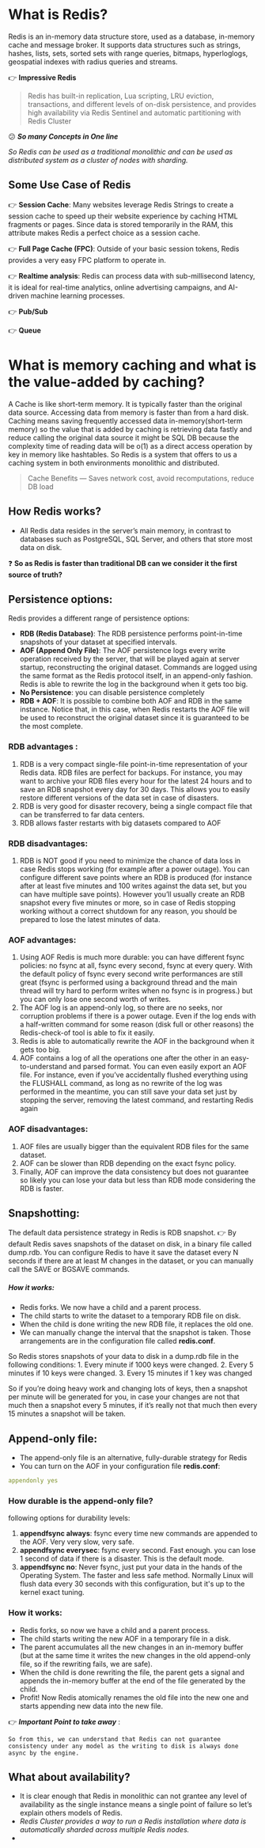 # What is Redis?
Redis is an in-memory data structure store, used as a database, in-memory cache and message broker. 
It supports data structures such as strings, hashes, lists, sets, sorted sets with range queries, bitmaps, hyperloglogs, geospatial indexes with radius queries and streams.

👉 **Impressive Redis**
>Redis has built-in replication, Lua scripting, LRU eviction, transactions, and different levels of on-disk persistence, and provides high availability via Redis Sentinel and automatic partitioning with Redis Cluster

😕 ***So many Concepts in One line***

*So Redis can be used as a traditional monolithic and can be used as distributed system as a cluster of nodes with sharding.*

## Some Use Case of Redis

👉 **Session Cache**: 
Many websites leverage Redis Strings to create a session cache to speed up their website experience by caching HTML fragments or pages. Since data is stored temporarily in the RAM, this attribute makes Redis a perfect choice as a session cache. 

👉 **Full Page Cache (FPC)**: 
Outside of your basic session tokens, Redis provides a very easy FPC platform to operate in.

👉 **Realtime analysis**:
Redis can process data with sub-millisecond latency, it is ideal for real-time analytics, online advertising campaigns, and AI-driven machine learning processes.

👉 **Pub/Sub**

👉 **Queue**

# What is memory caching and what is the value-added by caching?

A Cache is like short-term memory. It is typically faster than the original data source. Accessing data from memory is faster than from a hard disk. Caching means saving frequently accessed data in-memory(short-term memory) so the value that is added by caching is retrieving data fastly and reduce calling the original data source it might be SQL DB because the complexity time of reading data will be o(1) as a direct access operation by key in memory like hashtables.
So Redis is a system that offers to us a caching system in both environments monolithic and distributed.

>Cache Benefits — Saves network cost, avoid recomputations, reduce DB load

## How Redis works?

- All Redis data resides in the server’s main memory, in contrast to databases such as PostgreSQL, SQL Server, and others that store most data on disk.

❓ **So as Redis is faster than traditional DB can we consider it the first source of truth?**

## Persistence options:

Redis provides a different range of persistence options:

- **RDB (Redis Database)**: The RDB persistence performs point-in-time snapshots of your dataset at specified intervals.
- **AOF (Append Only File)**: The AOF persistence logs every write operation received by the server, that will be played again at server startup, reconstructing the original dataset. Commands are logged using the same format as the Redis protocol itself, in an append-only fashion. Redis is able to rewrite the log in the background when it gets too big.
- **No Persistence**:  you can disable persistence completely
- **RDB + AOF**: It is possible to combine both AOF and RDB in the same instance. Notice that, in this case, when Redis restarts the AOF file will be used to reconstruct the original dataset since it is guaranteed to be the most complete.

### RDB advantages :
1. RDB is a very compact single-file point-in-time representation of your Redis data. RDB files are perfect for backups. For instance, you may want to archive your RDB files every hour for the latest 24 hours and to save an RDB snapshot every day for 30 days. This allows you to easily restore different versions of the data set in case of disasters.
2. RDB is very good for disaster recovery, being a single compact file that can be transferred to far data centers.
3. RDB allows faster restarts with big datasets compared to AOF

### RDB disadvantages:
1. RDB is NOT good if you need to minimize the chance of data loss in case Redis stops working (for example after a power outage). You can configure different save points where an RDB is produced (for instance after at least five minutes and 100 writes against the data set, but you can have multiple save points). However you’ll usually create an RDB snapshot every five minutes or more, so in case of Redis stopping working without a correct shutdown for any reason, you should be prepared to lose the latest minutes of data.

### AOF advantages:
1. Using AOF Redis is much more durable: you can have different fsync policies: no fsync at all, fsync every second, fsync at every query. With the default policy of fsync every second write performances are still great (fsync is performed using a background thread and the main thread will try hard to perform writes when no fsync is in progress.) but you can only lose one second worth of writes.
2. The AOF log is an append-only log, so there are no seeks, nor corruption problems if there is a power outage. Even if the log ends with a half-written command for some reason (disk full or other reasons) the Redis-check-of tool is able to fix it easily.
3. Redis is able to automatically rewrite the AOF in the background when it gets too big.
4. AOF contains a log of all the operations one after the other in an easy-to-understand and parsed format. You can even easily export an AOF file. For instance, even if you’ve accidentally flushed everything using the FLUSHALL command, as long as no rewrite of the log was performed in the meantime, you can still save your data set just by stopping the server, removing the latest command, and restarting Redis again

### AOF disadvantages:
1. AOF files are usually bigger than the equivalent RDB files for the same dataset.
2. AOF can be slower than RDB depending on the exact fsync policy.
3. Finally, AOF can improve the data consistency but does not guarantee so likely you can lose your data but less than RDB mode considering the RDB is faster.

## Snapshotting:
The default data persistence strategy in Redis is RDB snapshot.
👉 By default Redis saves snapshots of the dataset on disk, in a binary file called dump.rdb. You can configure Redis to have it save the dataset every N seconds if there are at least M changes in the dataset, or you can manually call the SAVE or BGSAVE commands.

##### How it works:
- Redis forks. We now have a child and a parent process.
- The child starts to write the dataset to a temporary RDB file on disk.
- When the child is done writing the new RDB file, it replaces the old one.
- We can manually change the interval that the snapshot is taken. Those arrangements are in the configuration file called **redis.conf**.

So Redis stores snapshots of your data to disk in a dump.rdb file in the following conditions:
        1. Every minute if 1000 keys were changed.
        2. Every 5 minutes if 10 keys were changed.
        3. Every 15 minutes if 1 key was changed

So if you’re doing heavy work and changing lots of keys, then a snapshot per minute will be generated for you, in case your changes are not that much then a snapshot every 5 minutes, if it’s really not that much then every 15 minutes a snapshot will be taken.

## Append-only file:
-  The append-only file is an alternative, fully-durable strategy for Redis
-  You can turn on the AOF in your configuration file **redis.conf**:

```yaml
appendonly yes
```
### How durable is the append-only file?

following options for durability levels:

1.  **appendfsync always**: fsync every time new commands are appended to the AOF. Very very slow, very safe.
2.  **appendfsync everysec**: fsync every second. Fast enough. you can lose 1 second of data if there is a disaster. This is the default mode.
3.  **appendfsync no**: Never fsync, just put your data in the hands of the Operating System. The faster and less safe method. Normally Linux will flush data every 30 seconds with this configuration, but it's up to the kernel exact tuning.


### How it works:
- Redis forks, so now we have a child and a parent process.
- The child starts writing the new AOF in a temporary file in a disk.
- The parent accumulates all the new changes in an in-memory buffer (but at the same time it writes the new changes in the old append-only file, so if the rewriting fails, we are safe).
- When the child is done rewriting the file, the parent gets a signal and appends the in-memory buffer at the end of the file generated by the child.
- Profit! Now Redis atomically renames the old file into the new one and starts appending new data into the new file.

👉 ***Important Point to take away*** : 
```
So from this, we can understand that Redis can not guarantee consistency under any model as the writing to disk is always done async by the engine.
```
## What about availability?

- It is clear enough that Redis in monolithic can not grantee any level of availability as the single instance means a single point of failure so let’s explain others models of Redis.
- *Redis Cluster provides a way to run a Redis installation where data is automatically sharded across multiple Redis nodes.*
- 








